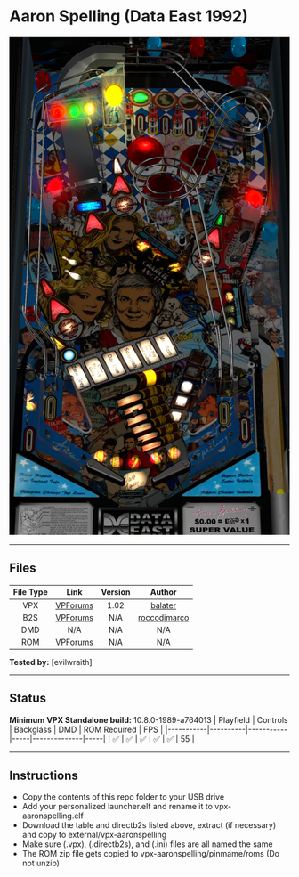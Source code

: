 # Aaron Spelling (Data East 1992)

![Table Preview](../../images/vpx-aaronspelling.png)

---

## Files
| File Type | Link | Version | Author |
|:---------:|:----:|:-------:|:------:|
| VPX | [VPForums](https://www.vpforums.org/index.php?app=downloads&showfile=15478) | 1.02 | [balater](https://www.vpforums.org/index.php?showuser=112487) |
| B2S | [VPForums](https://www.vpforums.org/index.php?app=downloads&showfile=15489) | N/A | [roccodimarco](https://www.vpforums.org/index.php?showuser=116076) |
| DMD | N/A | N/A | N/A |
| ROM | [VPForums](https://www.vpforums.org/index.php?app=downloads&showfile=844) | N/A | N/A |

**Tested by:** [evilwraith]

---

## Status 
**Minimum VPX Standalone build:** 10.8.0-1989-a764013
| Playfield | Controls | Backglass | DMD | ROM Required | FPS | 
|-----------|----------|-----------|-----|--------------|-----|
| :white_check_mark: | :white_check_mark: | :white_check_mark: | :white_check_mark: | :white_check_mark: | 55 |

---

## Instructions
- Copy the contents of this repo folder to your USB drive
- Add your personalized launcher.elf and rename it to vpx-aaronspelling.elf
- Download the table and directb2s listed above, extract (if necessary) and copy to external/vpx-aaronspelling
- Make sure (.vpx), (.directb2s), and (.ini) files are all named the same
- The ROM zip file gets copied to vpx-aaronspelling/pinmame/roms (Do not unzip)
